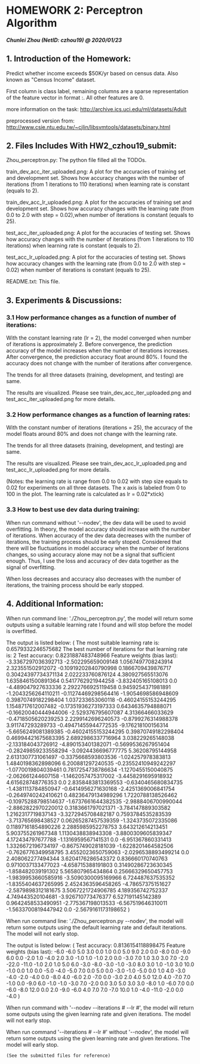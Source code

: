 # HOMEWORK 2: Perceptron Algorithm
##### Chunlei Zhou (NetID: czhou19) @ 2020/01/23



## 1. Introduction of the Homework: 

Predict whether income exceeds $50K/yr based on census data. Also known as "Census Income" dataset.

First column is class label, remaining columns are a sparse representation
of the feature vector in format <feature>:<value>.  All other features are 0.

more information on the task:
http://archive.ics.uci.edu/ml/datasets/Adult

preprocessed version from:
http://www.csie.ntu.edu.tw/~cjlin/libsvmtools/datasets/binary.html



## 2. Files Includes With HW2_czhou19_submit:

Zhou_perceptron.py: The python file filled all the TODOs.

train_dev_acc_iter_uploaded.png: A plot for the accuracies of training set and development set. Shows how accuracy changes with the number of iterations (from 1 iterations to 110 iterations) when learning rate is constant (equals to 2).

train_dev_acc_lr_uploaded.png: A plot for the accuracies of training set and development set. Shows how accuracy changes with the learning rate (from 0.0 to 2.0 with step = 0.02),when number of iterations is constant (equals to 25).

test_acc_iter_uploaded.png: A plot for the accuracies of testing set. Shows how accuracy changes with the number of iterations (from 1 iterations to 110 iterations) when learning rate is constant (equals to 2).

test_acc_lr_uploaded.png: A plot for the accuracies of testing set. Shows how accuracy changes with the learning rate (from 0.0 to 2.0 with step = 0.02) when number of iterations is constant (equals to 25).

README.txt: This file.



## 3. Experiments & Discussions:

### 3.1 How performance changes as a function of number of iterations:

With the constant learning rate (lr = 2), the model converged when number of iterations is approximately 2. Before convergence, the prediction accuracy of the model increases when the number of iterations increases. After convergence, the prediction accuracy float around 80%. I found the accuracy does not change with the number of iterations after convergence.

The trends for all three datasets (training, development, and testing) are same.

The results are visualized. Please see train_dev_acc_iter_uploaded.png and test_acc_iter_uploaded.png for more details.


### 3.2 How performance changes as a function of learning rates:

With the constant number of iterations (iterations = 25), the accuracy of the model floats around 80% and does not change with the learning rate.

The trends for all three datasets (training, development, and testing) are same.

The results are visualized. Please see train_dev_acc_lr_uploaded.png and test_acc_lr_uploaded.png for more details.

(Notes: the learning rate is range from 0.0 to 0.02 with step size equals to 0.02 for experiments on all three datasets. The x axis is labeled from 0 to 100 in the plot. The learning rate is calculated as lr = 0.02*xtick)


### 3.3 How to best use dev data during training:

When run command without '--nodev', the dev data will be used to avoid overfitting. In theory, the model accuracy should increase with the number of iterations. When accuracy of the dev data decreases with the number of iterations, the training process should be early stoped. Considered that there will be fluctuations in model accuracy when the number of iterations changes, so using accuracy alone may not be a signal that sufficient enough. Thus, I use the loss and accuracy of dev data together as the signal of overfitting.

When loss decreases and accuracy also decreases with the number of iterations, the training process should be early stopped.



## 4. Additional Information:

When run command line: './Zhou_perceptron.py', the model will return some outputs using a suitable learning rate I found and will stop before the model is overfitted.

The output is listed below:
(
The most suitable learning rate is: 0.6579332246575682 
The best number of iterations for that learning rate is: 2
Test accuracy: 0.8231887483748966
Feature weights (bias last): -3.3367297036392713 -2.502295659009148 1.0567497708243914 2.323551502912072 -0.10919202840790998 0.1866709439876717 0.30424397734371134 2.022233760876124 4.380927565513076 1.6358461500891364 0.5417762921944258 -3.832405165108013 0.0 -4.489047927633336 2.2922766925119458 0.9459254371981891 -1.2043256264110211 -0.11274469298564416 -1.9054698586948609 0.39870749182298404 1.037233653060118 -0.46024155153244295 1.1548717612007482 -0.17351936273197333 0.6434635794888071 -0.16620040444944006 -2.529376795607087 4.31366466033629 -0.4718505620239253 2.2299142696240573 -0.8799276314988378 3.911747293289733 -0.49471455944772535 -9.176218100156314 -5.6656249081389385 -0.46024155153244295 0.39870749182298404 0.46994421675683395 2.6892986337716964 3.038229265148038 -2.133184043726912 -4.890153401382071 -0.5699536267951404 -0.28249859233558294 -3.0924436696777775 5.36208795144958 2.6131307731061497 -0.3375668593803536 -1.024257978383813 1.4840198362898096 6.200881297240535 -0.23552410949242297 -1.0770019804039461 0.7817254738786634 -1.1270455150040875 -2.062661244607158 -1.1462057475317002 -3.4458291695918932 4.615628748776353 0.0 2.8358483813369553 -0.6340465680834735 -1.4381113784850947 -0.6414956271630168 -2.4251369006841754 -0.2649740242410621 0.48236479134989296 1.7220788138526462 -0.10975288798514637 -1.6737661644382535 -2.9888406700990044 -2.8862822970220012 0.3183661797021371 -3.784147889303582 1.2162317719837143 -3.3272945708482187 0.7593784535283539 -3.713765698438527 0.06265287457539359 -1.3243735072335086 0.11897161854890226 2.2885985952278753 3.643212614213451 5.903755261967348 1.1130438838943308 -3.8800309605839347 4.172434797677788 -1.1316959567141531 0.0 -6.951367860331413 1.3326672196734197 -0.8675749028181039 -1.6228201464582506 -0.7626776349958795 3.4552023650759063 -2.0296538893499214 0.0 2.408062277494344 3.6204176286543372 0.836660170740763 0.9710037133477023 -4.658715388191803 0.31490286723630345 -1.858482039191302 5.565807965434864 0.25666329650457753 -1.9839953660585916 -3.5090300095169966 6.724487637535352 -1.8355404637265995 2.4524363596458265 -4.78657375151627 -2.5879898312181675 3.5067221724906785 4.189356742752337 4.749443520104681 -3.926710773476377 6.527191145142389 0.9642458533490951 -2.775367198013533 -6.567519646310011 -1.5633700819447942 0.0 -2.5679161173198652 
)

When run command line: './Zhou_perceptron.py --nodev', the model will return some outputs using the default learning rate and default iterations. The model will not early stop.

The output is listed below:
(
Test accuracy: 0.8136154118898475
Feature weights (bias last): -6.0 -6.0 5.0 3.0 0.0 1.0 0.0 5.0 9.0 2.0 0.0 -8.0 0.0 -9.0 6.0 0.0 -2.0 1.0 -4.0 2.0 3.0 -1.0 1.0 -1.0 2.0 0.0 -3.0 7.0 1.0 3.0 3.0 7.0 -2.0 -22.0 -11.0 -1.0 2.0 1.0 5.0 6.0 -3.0 -8.0 -3.0 -1.0 -3.0 8.0 3.0 1.0 -1.0 3.0 10.0 -1.0 0.0 1.0 0.0 -5.0 -4.0 -5.0 7.0 0.0 5.0 0.0 -3.0 -1.0 -5.0 0.0 1.0 4.0 -3.0 -4.0 -2.0 -4.0 0.0 -8.0 4.0 -6.0 2.0 -7.0 0.0 -3.0 2.0 4.0 5.0 12.0 4.0 -7.0 7.0 -1.0 0.0 -9.0 6.0 -1.0 -1.0 -3.0 7.0 -2.0 0.0 3.0 5.0 3.0 3.0 -8.0 1.0 -6.0 7.0 0.0 -6.0 -8.0 12.0 0.0 2.0 -9.0 -6.0 4.0 7.0 7.0 -7.0 10.0 1.0 -4.0 -11.0 -2.0 0.0 -4.0
)

When run command with '--nodev --iterations # --lr #', the model will return some outputs using the given learning rate and given iterations. The model will not early stop.

When run command '--iterations # --lr #' without '--nodev', the model will return some outputs using the given learning rate and given iterations. The model will early stop.


	(See the submitted files for reference)
